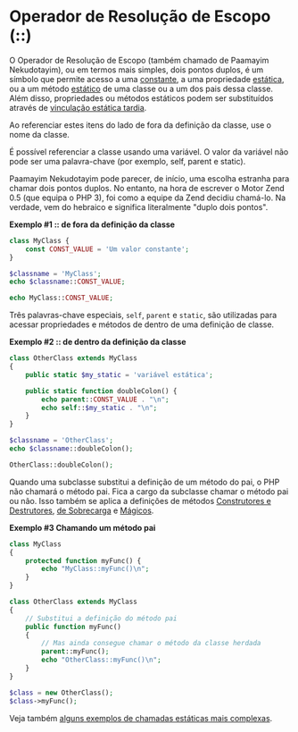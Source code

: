 # Operador de Resolução de Escopo (::)

O Operador de Resolução de Escopo (também chamado de Paamayim Nekudotayim), ou em termos mais simples, dois pontos duplos, é um símbolo que permite acesso a uma [constante](https://www.php.net/manual/pt_BR/language.oop5.constants.php), a uma propriedade [estática](https://www.php.net/manual/pt_BR/language.oop5.static.php), ou a um método [estático](https://www.php.net/manual/pt_BR/language.oop5.static.php) de uma classe ou a um dos pais dessa classe. Além disso, propriedades ou métodos estáticos podem ser substituídos através de [vinculação estática tardia](https://www.php.net/manual/pt_BR/language.oop5.late-static-bindings.php).

Ao referenciar estes itens do lado de fora da definição da classe, use o nome da classe.

É possível referenciar a classe usando uma variável. O valor da variável não pode ser uma palavra-chave (por exemplo, self, parent e static).

Paamayim Nekudotayim pode parecer, de início, uma escolha estranha para chamar dois pontos duplos. No entanto, na hora de escrever o Motor Zend 0.5 (que equipa o PHP 3), foi como a equipe da Zend decidiu chamá-lo. Na verdade, vem do hebraico e significa literalmente "duplo dois pontos".

**Exemplo #1 :: de fora da definição da classe**

```php
class MyClass {
    const CONST_VALUE = 'Um valor constante';
}

$classname = 'MyClass';
echo $classname::CONST_VALUE;

echo MyClass::CONST_VALUE;
```

Três palavras-chave especiais, `self`, `parent` e `static`, são utilizadas para acessar propriedades e métodos de dentro de uma definição de classe.

**Exemplo #2 :: de dentro da definição da classe**

```php
class OtherClass extends MyClass
{
    public static $my_static = 'variável estática';

    public static function doubleColon() {
        echo parent::CONST_VALUE . "\n";
        echo self::$my_static . "\n";
    }
}

$classname = 'OtherClass';
echo $classname::doubleColon();

OtherClass::doubleColon();
```

Quando uma subclasse substitui a definição de um método do pai, o PHP não chamará o método pai. Fica a cargo da subclasse chamar o método pai ou não. Isso também se aplica a definições de métodos [Construtores e Destrutores](https://www.php.net/manual/pt_BR/language.oop5.decon.php), [de Sobrecarga](https://www.php.net/manual/pt_BR/language.oop5.overloading.php) e [Mágicos](https://www.php.net/manual/pt_BR/language.oop5.magic.php).

**Exemplo #3 Chamando um método pai**

```php
class MyClass
{
    protected function myFunc() {
        echo "MyClass::myFunc()\n";
    }
}

class OtherClass extends MyClass
{
    // Substitui a definição do método pai
    public function myFunc()
    {
        // Mas ainda consegue chamar o método da classe herdada
        parent::myFunc();
        echo "OtherClass::myFunc()\n";
    }
}

$class = new OtherClass();
$class->myFunc();
```

Veja também [alguns exemplos de chamadas estáticas mais complexas](https://www.php.net/manual/pt_BR/language.oop5.basic.php#language.oop5.basic.class.this).